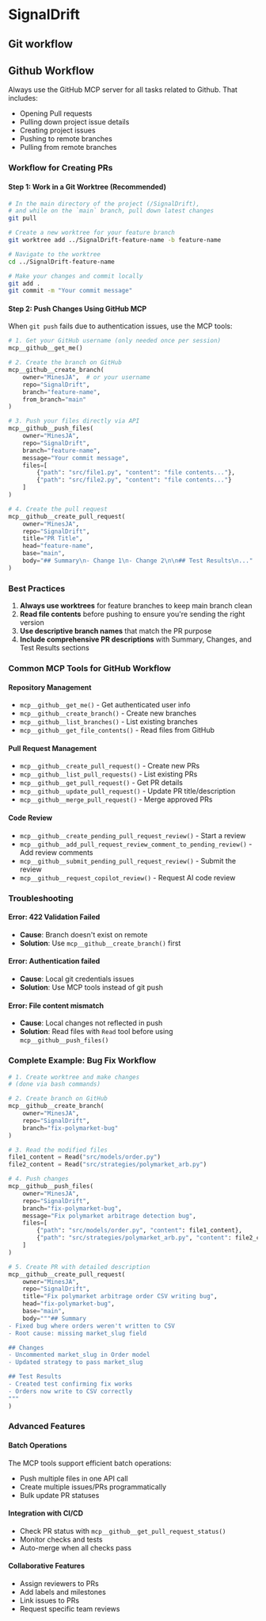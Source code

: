 # SignalDrift

## Git workflow


## Github Workflow
Always use the GitHub MCP server for all tasks related to Github. That includes:
- Opening Pull requests
- Pulling down project issue details
- Creating project issues
- Pushing to remote branches
- Pulling from remote branches

### Workflow for Creating PRs

#### Step 1: Work in a Git Worktree (Recommended)


```bash
# In the main directory of the project (/SignalDrift),
# and while on the `main` branch, pull down latest changes
git pull

# Create a new worktree for your feature branch
git worktree add ../SignalDrift-feature-name -b feature-name

# Navigate to the worktree
cd ../SignalDrift-feature-name

# Make your changes and commit locally
git add .
git commit -m "Your commit message"
```



#### Step 2: Push Changes Using GitHub MCP
When `git push` fails due to authentication issues, use the MCP tools:

```python
# 1. Get your GitHub username (only needed once per session)
mcp__github__get_me()

# 2. Create the branch on GitHub
mcp__github__create_branch(
    owner="MinesJA",  # or your username
    repo="SignalDrift",
    branch="feature-name",
    from_branch="main"
)

# 3. Push your files directly via API
mcp__github__push_files(
    owner="MinesJA",
    repo="SignalDrift",
    branch="feature-name",
    message="Your commit message",
    files=[
        {"path": "src/file1.py", "content": "file contents..."},
        {"path": "src/file2.py", "content": "file contents..."}
    ]
)

# 4. Create the pull request
mcp__github__create_pull_request(
    owner="MinesJA",
    repo="SignalDrift",
    title="PR Title",
    head="feature-name",
    base="main",
    body="## Summary\n- Change 1\n- Change 2\n\n## Test Results\n..."
)
```

### Best Practices

1. **Always use worktrees** for feature branches to keep main branch clean
2. **Read file contents** before pushing to ensure you're sending the right version
3. **Use descriptive branch names** that match the PR purpose
4. **Include comprehensive PR descriptions** with Summary, Changes, and Test Results sections

### Common MCP Tools for GitHub Workflow

#### Repository Management
- `mcp__github__get_me()` - Get authenticated user info
- `mcp__github__create_branch()` - Create new branches
- `mcp__github__list_branches()` - List existing branches
- `mcp__github__get_file_contents()` - Read files from GitHub

#### Pull Request Management
- `mcp__github__create_pull_request()` - Create new PRs
- `mcp__github__list_pull_requests()` - List existing PRs
- `mcp__github__get_pull_request()` - Get PR details
- `mcp__github__update_pull_request()` - Update PR title/description
- `mcp__github__merge_pull_request()` - Merge approved PRs

#### Code Review
- `mcp__github__create_pending_pull_request_review()` - Start a review
- `mcp__github__add_pull_request_review_comment_to_pending_review()` - Add review comments
- `mcp__github__submit_pending_pull_request_review()` - Submit the review
- `mcp__github__request_copilot_review()` - Request AI code review

### Troubleshooting

#### Error: 422 Validation Failed
- **Cause**: Branch doesn't exist on remote
- **Solution**: Use `mcp__github__create_branch()` first

#### Error: Authentication failed
- **Cause**: Local git credentials issues
- **Solution**: Use MCP tools instead of git push

#### Error: File content mismatch
- **Cause**: Local changes not reflected in push
- **Solution**: Read files with `Read` tool before using `mcp__github__push_files()`

### Complete Example: Bug Fix Workflow

```python
# 1. Create worktree and make changes
# (done via bash commands)

# 2. Create branch on GitHub
mcp__github__create_branch(
    owner="MinesJA",
    repo="SignalDrift",
    branch="fix-polymarket-bug"
)

# 3. Read the modified files
file1_content = Read("src/models/order.py")
file2_content = Read("src/strategies/polymarket_arb.py")

# 4. Push changes
mcp__github__push_files(
    owner="MinesJA",
    repo="SignalDrift",
    branch="fix-polymarket-bug",
    message="Fix polymarket arbitrage detection bug",
    files=[
        {"path": "src/models/order.py", "content": file1_content},
        {"path": "src/strategies/polymarket_arb.py", "content": file2_content}
    ]
)

# 5. Create PR with detailed description
mcp__github__create_pull_request(
    owner="MinesJA",
    repo="SignalDrift",
    title="Fix polymarket arbitrage order CSV writing bug",
    head="fix-polymarket-bug",
    base="main",
    body="""## Summary
- Fixed bug where orders weren't written to CSV
- Root cause: missing market_slug field

## Changes
- Uncommented market_slug in Order model
- Updated strategy to pass market_slug

## Test Results
- Created test confirming fix works
- Orders now write to CSV correctly
"""
)
```

### Advanced Features

#### Batch Operations
The MCP tools support efficient batch operations:
- Push multiple files in one API call
- Create multiple issues/PRs programmatically
- Bulk update PR statuses

#### Integration with CI/CD
- Check PR status with `mcp__github__get_pull_request_status()`
- Monitor checks and tests
- Auto-merge when all checks pass

#### Collaborative Features
- Assign reviewers to PRs
- Add labels and milestones
- Link issues to PRs
- Request specific team reviews

